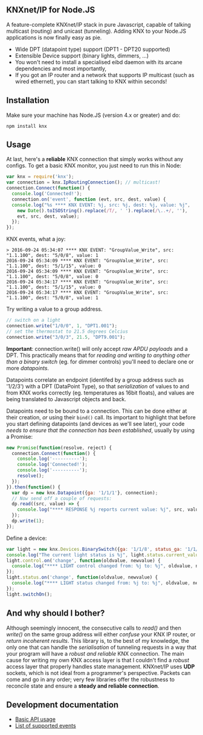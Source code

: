 ## KNXnet/IP for Node.JS

A feature-complete KNXnet/IP stack in pure Javascript, capable of talking multicast (routing) and unicast (tunneling). Adding KNX to your Node.JS applications is now finally easy as pie.
- Wide DPT (datapoint type) support (DPT1 - DPT20 supported)
- Extensible Device support (binary lights, dimmers, ...)
- You won't need to install a specialised eibd daemon with its arcane dependencies  and most importantly,
- If you got an IP router and a network that supports IP multicast (such as wired ethernet), you can start talking to KNX within seconds!

## Installation

Make sure your machine has Node.JS (version 4.x or greater) and do:

`npm install knx`

## Usage

At last, here's a **reliable** KNX connection that simply works without any configs. To get a basic KNX monitor, you just need to run this in Node:

```js
var knx = require('knx');
var connection = knx.IpRoutingConnection(); // multicast!
connection.Connect(function() {
  console.log('Connected!');
  connection.on('event', function (evt, src, dest, value) {
  console.log("%s **** KNX EVENT: %j, src: %j, dest: %j, value: %j",
    new Date().toISOString().replace(/T/, ' ').replace(/\..+/, ''),
    evt, src, dest, value);
  });
});
```

KNX events, what a joy:

```
> 2016-09-24 05:34:07 **** KNX EVENT: "GroupValue_Write", src: "1.1.100", dest: "5/0/8", value: 1
2016-09-24 05:34:09 **** KNX EVENT: "GroupValue_Write", src: "1.1.100", dest: "5/1/15", value: 0
2016-09-24 05:34:09 **** KNX EVENT: "GroupValue_Write", src: "1.1.100", dest: "5/0/8", value: 0
2016-09-24 05:34:17 **** KNX EVENT: "GroupValue_Write", src: "1.1.100", dest: "5/1/15", value: 0
2016-09-24 05:34:17 **** KNX EVENT: "GroupValue_Write", src: "1.1.100", dest: "5/0/8", value: 1
```

Try writing a value to a group address.

```js
// switch on a light
connection.write("1/0/0", 1, "DPT1.001");
// set the thermostat to 21.5 degrees Celcius
connection.write("3/0/3", 21.5, "DPT9.001");
```

**Important**: connection.write() will only accept *raw APDU payloads* and a DPT.
This practically means that for *reading and writing to anything other than a binary
switch* (eg. for dimmer controls) you'll need to declare one or more *datapoints*.

Datapoints correlate an endpoint (identifed by a group address such as '1/2/3')
with a DPT (DataPoint Type), so that *serialization* of values to and from KNX
works correctly (eg. temperatures as 16bit floats), and values are being translated
to Javascript objects and back.

Datapoints need to be bound to a connection. This can be done either at their
creation, *or* using their `bind()` call. Its important to highlight that before
you start defining datapoints (and devices as we'll see later), your code
*needs to ensure that the connection has been established*, usually by using a Promise:

```js
new Promise(function(resolve, reject) {
  connection.Connect(function() {
    console.log('----------');
    console.log('Connected!');
    console.log('----------');
    resolve();
  });
}).then(function() {
  var dp = new knx.Datapoint({ga: '1/1/1'}, connection);
  // Now send off a couple of requests:
  dp.read((src, value) => {
    console.log("**** RESPONSE %j reports current value: %j", src, value);
  });
  dp.write(1);
});
```

Define a device:

```js
var light = new knx.Devices.BinarySwitch({ga: '1/1/8', status_ga: '1/1/108'}, connection);
console.log("The current light status is %j", light.status.current_value);
light.control.on('change', function(oldvalue, newvalue) {
  console.log("**** LIGHT control changed from: %j to: %j", oldvalue, newvalue);
});
light.status.on('change', function(oldvalue, newvalue) {
  console.log("**** LIGHT status changed from: %j to: %j", oldvalue, newvalue);
});
light.switchOn();
```

## And why should I bother?

Although seemingly innocent, the consecutive calls to *read()* and then *write()* on the same group address will either *confuse* your KNX IP router, or *return incoherent results*. This library is, to the best of my knowledge, the only one that can handle the *serialisation* of tunneling requests in a way that your program will have a *robust and reliable* KNX connection.
The main cause for writing my own KNX access layer is that I couldn't find a *robust* access layer that properly handles state management. KNXnet/IP uses **UDP** sockets, which is not ideal from a programmer's perspective. Packets can come and go in any order; very few libraries offer the robustness to reconcile state and ensure a **steady and reliable connection**.


## Development documentation

- [Basic API usage](../master/README-API.md)
- [List of supported events](../master/README-events.md)

